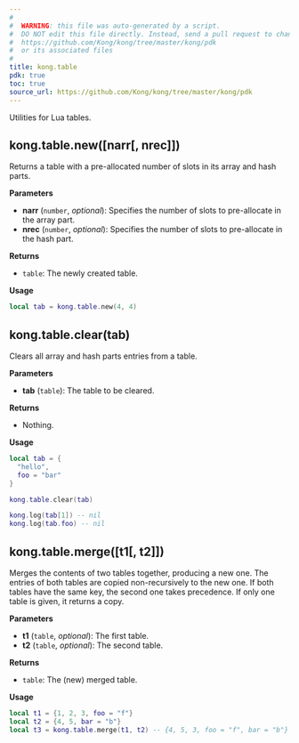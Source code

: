 ```yaml
---
#
#  WARNING: this file was auto-generated by a script.
#  DO NOT edit this file directly. Instead, send a pull request to change
#  https://github.com/Kong/kong/tree/master/kong/pdk
#  or its associated files
#
title: kong.table
pdk: true
toc: true
source_url: https://github.com/Kong/kong/tree/master/kong/pdk
---
```


Utilities for Lua tables.



## kong.table.new([narr[, nrec]])

Returns a table with a pre-allocated number of slots in its array and hash
 parts.

**Parameters**

* **narr** (`number`, _optional_):  Specifies the number of slots to pre-allocate
 in the array part.
* **nrec** (`number`, _optional_):  Specifies the number of slots to pre-allocate in
 the hash part.

**Returns**

* `table`:  The newly created table.


**Usage**

``` lua
local tab = kong.table.new(4, 4)
```



## kong.table.clear(tab)

Clears all array and hash parts entries from a table.

**Parameters**

* **tab** (`table`):  The table to be cleared.

**Returns**

*  Nothing.


**Usage**

``` lua
local tab = {
  "hello",
  foo = "bar"
}

kong.table.clear(tab)

kong.log(tab[1]) -- nil
kong.log(tab.foo) -- nil
```



## kong.table.merge([t1[, t2]])

Merges the contents of two tables together, producing a new one.
 The entries of both tables are copied non-recursively to the new one.
 If both tables have the same key, the second one takes precedence.
 If only one table is given, it returns a copy.

**Parameters**

* **t1** (`table`, _optional_):  The first table.
* **t2** (`table`, _optional_):  The second table.

**Returns**

* `table`:  The (new) merged table.


**Usage**

``` lua
local t1 = {1, 2, 3, foo = "f"}
local t2 = {4, 5, bar = "b"}
local t3 = kong.table.merge(t1, t2) -- {4, 5, 3, foo = "f", bar = "b"}
```
